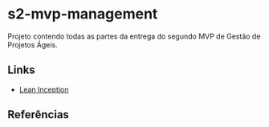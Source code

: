 # s2-mvp-management

Projeto contendo todas as partes da entrega do segundo MVP de Gestão de Projetos Ágeis.



## Links

- [Lean Inception](miro/lean-inception.txt)



## Referências

